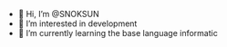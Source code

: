 - 👋 Hi, I’m @SNOKSUN
- 👀 I’m interested in development 
- 🌱 I’m currently learning the base language informatic 
<!---
SNOKSUN/SNOKSUN is a ✨ special ✨ repository because its `README.md` (this file) appears on your GitHub profile.
You can click the Preview link to take a look at your changes.
--->
